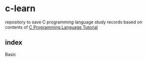 # c-learn

repository to save C programming language study records
based on contents of [C Programming Language Tutorial](https://www.geeksforgeeks.org/c-programming-language/?ref=lbp)

## index

Basic
